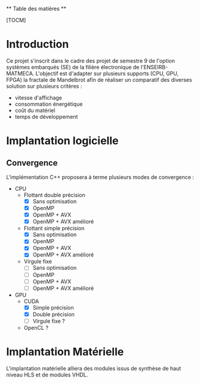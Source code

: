 
** Table des matières **

[TOCM]


# Introduction
Ce projet s'inscrit dans le cadre des projet de semestre 9 de l'option systèmes embarqués (SE) de la filière électronique de l'ENSEIRB-MATMECA. L'objectif est d'adapter sur plusieurs supports (CPU, GPU, FPGA) la fractale de Mandelbrot afin de réaliser un comparatif des diverses solution sur plusieurs critères : 
- vitesse d'affichage
- consommation énergétique
- coût du matériel
- temps de développement


# Implantation logicielle
## Convergence
L'implémentation C++ proposera à terme plusieurs modes de convergence :
- CPU
	- Flottant double précision
		- [x] Sans optimisation
		- [x] OpenMP
		- [x] OpenMP + AVX
		- [x] OpenMP + AVX amélioré
	- Flottant simple précision
		- [x] Sans optimisation
		- [x]  OpenMP
		- [x]  OpenMP + AVX
		- [x]  OpenMP + AVX amélioré
	- Virgule fixe
		- [ ] Sans optimisation
		- [ ] OpenMP
		- [ ] OpenMP + AVX
		- [ ] OpenMP + AVX amélioré
- GPU
	- CUDA
		- [x] Simple précision
		- [x] Double précision
		- [ ] Virgule fixe ? 
	- OpenCL ?

# Implantation Matérielle
L'implantation matérielle alliera des modules issus de synthèse de haut niveau HLS et de modules VHDL.

